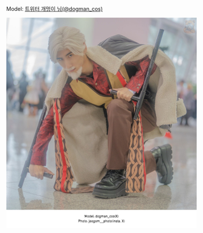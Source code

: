 ﻿---
dddd: 2024.02.18 일페
nickname: 개멍이
sns_type: x
sns_id: dogman_cos
---

Model: <a href="https://x.com/dogman_cos" target="_blank">트위터 개멍이 님(@dogman_cos)</a>

![GJw416zXEAAfjgh.jpg](/assets/img/2024/02-18/GJw416zXEAAfjgh.jpg)
